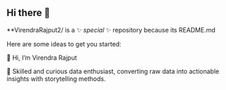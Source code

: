## Hi there 👋

**VirendraRajput2/ is a ✨ _special_ ✨ repository because its README.md

Here are some ideas to get you started:

👋 Hi, I’m Virendra Rajput

👀 Skilled and curious data enthusiast, converting raw data into actionable insights with storytelling methods.
